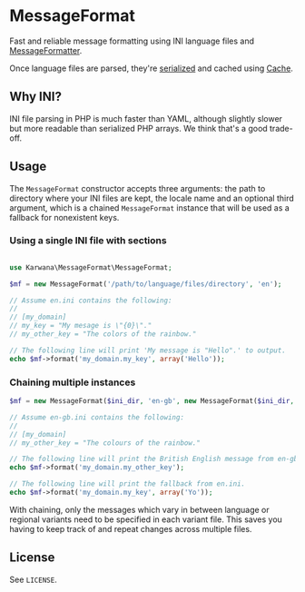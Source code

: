# MessageFormat #

Fast and reliable message formatting using INI language files and [MessageFormatter](http://www.php.net/manual/en/class.messageformatter.php).

Once language files are parsed, they're [serialized](http://www.php.net/manual/en/function.serialize.php) and cached using [Cache](https://github.com/karwana/php-cache).

## Why INI? ##

INI file parsing in PHP is much faster than YAML, although slightly slower but more readable than serialized PHP arrays. We think that's a good trade-off.

## Usage ##

The `MessageFormat` constructor accepts three arguments: the path to directory where your INI files are kept, the locale name and an optional third argument, which is a chained `MessageFormat` instance that will be used as a fallback for nonexistent keys.

### Using a single INI file with sections ###

```php

use Karwana\MessageFormat\MessageFormat;

$mf = new MessageFormat('/path/to/language/files/directory', 'en');

// Assume en.ini contains the following:
//
// [my_domain]
// my_key = "My mesage is \"{0}\"."
// my_other_key = "The colors of the rainbow."

// The following line will print 'My message is "Hello".' to output.
echo $mf->format('my_domain.my_key', array('Hello'));

```

### Chaining multiple instances ###

```php
$mf = new MessageFormat($ini_dir, 'en-gb', new MessageFormat($ini_dir, 'en'));

// Assume en-gb.ini contains the following:
//
// [my_domain]
// my_other_key = "The colours of the rainbow."

// The following line will print the British English message from en-gb.ini.
echo $mf->format('my_domain.my_other_key');

// The following line will print the fallback from en.ini.
echo $mf->format('my_domain.my_key', array('Yo'));
```

With chaining, only the messages which vary in between language or regional variants need to be specified in each variant file. This saves you having to keep track of and repeat changes across multiple files.

## License ##

See `LICENSE`.
